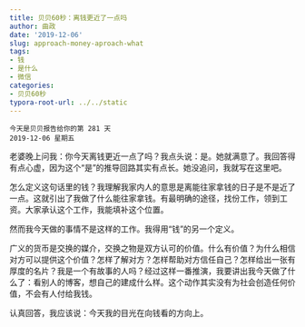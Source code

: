 ```yaml
---
title: 贝贝60秒：离钱更近了一点吗
author: 曲政
date: '2019-12-06'
slug: approach-money-aproach-what
tags:
- 钱
- 是什么
- 微信
categories:
- 贝贝60秒
typora-root-url: ../../static
---
```

```
今天是贝贝报告给你的第 281 天
2019-12-06 星期五
```

老婆晚上问我：你今天离钱更近一点了吗？我点头说：是。她就满意了。我回答得有点心虚，因为这个“是”的推导回路其实有点长。她没追问，我就写在这里吧。

怎么定义这句话里的钱？我理解我家内人的意思是离能往家拿钱的日子是不是近了一点。这就引出了我做了什么能往家拿钱。有最明确的途径，找份工作，领到工资。大家承认这个工作，我能填补这个位置。

然而我今天做的事情不是这样的工作。我得用“钱”的另一个定义。

广义的货币是交换的媒介，交换之物是双方认可的价值。什么有价值？为什么相信对方可以提供这个价值？怎样了解对方？怎样帮助对方信任自己？怎样给出一张有厚度的名片？我是一个有故事的人吗？经过这样一番推演，我要讲出我今天做了什么了：看别人的博客，想自己的建成什么样。这个动作其实没有为社会创造任何价值，不会有人付给我钱。

认真回答，我应该说：今天我的目光在向钱看的方向上。